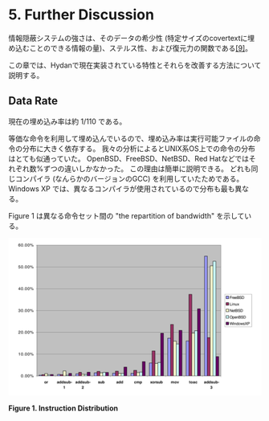 # 5. Further Discussion

情報隠蔽システムの強さは、そのデータの希少性 (特定サイズのcovertextに埋め込むことのできる情報の量)、ステルス性、および復元力の関数である[[9]](#bib-9)。

この章では、Hydanで現在実装されている特性とそれらを改善する方法について説明する。

## Data Rate

現在の埋め込み率は約 1/110 である。

等価な命令を利用して埋め込んでいるので、埋め込み率は実行可能ファイルの命令の分布に大きく依存する。
我々の分析によるとUNIX系OS上での命令の分布はとても似通っていた。
OpenBSD、FreeBSD、NetBSD、Red Hatなどではそれぞれ数%ずつの違いしかなかった。
この理由は簡単に説明できる。
どれも同じコンパイラ (なんらかのバージョンのGCC) を利用していたためである。
Windows XP では、異なるコンパイラが使用されているので分布も最も異なる。

Figure 1 は異なる命令セット間の "the repartition of bandwidth" を示している。

![Figure 1. Instruction Distribution](fig1.png)

**Figure 1. Instruction Distribution**
